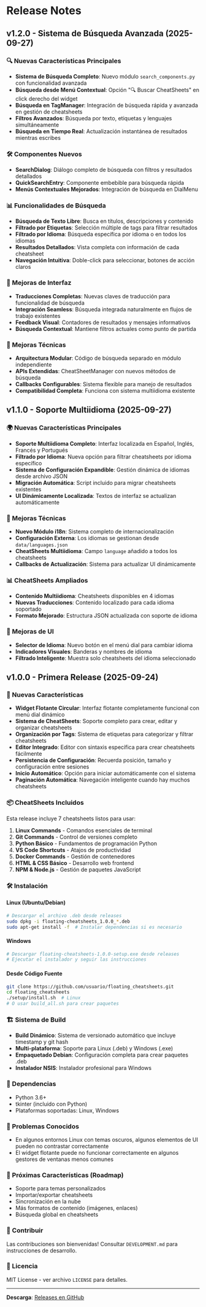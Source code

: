 # Release Notes

## v1.2.0 - Sistema de Búsqueda Avanzada (2025-09-27)

### 🔍 Nuevas Características Principales

- **Sistema de Búsqueda Completo**: Nuevo módulo `search_components.py` con funcionalidad avanzada
- **Búsqueda desde Menú Contextual**: Opción "🔍 Buscar CheatSheets" en click derecho del widget
- **Búsqueda en TagManager**: Integración de búsqueda rápida y avanzada en gestión de cheatsheets
- **Filtros Avanzados**: Búsqueda por texto, etiquetas y lenguajes simultáneamente
- **Búsqueda en Tiempo Real**: Actualización instantánea de resultados mientras escribes

### 🛠️ Componentes Nuevos

- **SearchDialog**: Diálogo completo de búsqueda con filtros y resultados detallados
- **QuickSearchEntry**: Componente embebible para búsqueda rápida
- **Menús Contextuales Mejorados**: Integración de búsqueda en DialMenu

### 📊 Funcionalidades de Búsqueda

- **Búsqueda de Texto Libre**: Busca en títulos, descripciones y contenido
- **Filtrado por Etiquetas**: Selección múltiple de tags para filtrar resultados  
- **Filtrado por Idioma**: Búsqueda específica por idioma o en todos los idiomas
- **Resultados Detallados**: Vista completa con información de cada cheatsheet
- **Navegación Intuitiva**: Doble-click para seleccionar, botones de acción claros

### 🎨 Mejoras de Interfaz

- **Traducciones Completas**: Nuevas claves de traducción para funcionalidad de búsqueda
- **Integración Seamless**: Búsqueda integrada naturalmente en flujos de trabajo existentes
- **Feedback Visual**: Contadores de resultados y mensajes informativos
- **Búsqueda Contextual**: Mantiene filtros actuales como punto de partida

### 🔧 Mejoras Técnicas

- **Arquitectura Modular**: Código de búsqueda separado en módulo independiente
- **APIs Extendidas**: CheatSheetManager con nuevos métodos de búsqueda
- **Callbacks Configurables**: Sistema flexible para manejo de resultados
- **Compatibilidad Completa**: Funciona con sistema multiidioma existente

## v1.1.0 - Soporte Multiidioma (2025-09-27)

### 🌍 Nuevas Características Principales

- **Soporte Multiidioma Completo**: Interfaz localizada en Español, Inglés, Francés y Portugués
- **Filtrado por Idioma**: Nueva opción para filtrar cheatsheets por idioma específico  
- **Sistema de Configuración Expandible**: Gestión dinámica de idiomas desde archivo JSON
- **Migración Automática**: Script incluido para migrar cheatsheets existentes
- **UI Dinámicamente Localizada**: Textos de interfaz se actualizan automáticamente

### 🔧 Mejoras Técnicas

- **Nuevo Módulo i18n**: Sistema completo de internacionalización
- **Configuración Externa**: Los idiomas se gestionan desde `data/languages.json`
- **CheatSheets Multiidioma**: Campo `language` añadido a todos los cheatsheets
- **Callbacks de Actualización**: Sistema para actualizar UI dinámicamente

### 📊 CheatSheets Ampliados

- **Contenido Multiidioma**: Cheatsheets disponibles en 4 idiomas
- **Nuevas Traducciones**: Contenido localizado para cada idioma soportado
- **Formato Mejorado**: Estructura JSON actualizada con soporte de idioma

### 🎨 Mejoras de UI

- **Selector de Idioma**: Nuevo botón en el menú dial para cambiar idioma
- **Indicadores Visuales**: Banderas y nombres de idioma
- **Filtrado Inteligente**: Muestra solo cheatsheets del idioma seleccionado

## v1.0.0 - Primera Release (2025-09-24)

### 🎉 Nuevas Características

- **Widget Flotante Circular**: Interfaz flotante completamente funcional con menú dial dinámico
- **Sistema de CheatSheets**: Soporte completo para crear, editar y organizar cheatsheets
- **Organización por Tags**: Sistema de etiquetas para categorizar y filtrar cheatsheets
- **Editor Integrado**: Editor con sintaxis específica para crear cheatsheets fácilmente
- **Persistencia de Configuración**: Recuerda posición, tamaño y configuración entre sesiones
- **Inicio Automático**: Opción para iniciar automáticamente con el sistema
- **Paginación Automática**: Navegación inteligente cuando hay muchos cheatsheets

### 📦 CheatSheets Incluidos

Esta release incluye 7 cheatsheets listos para usar:

1. **Linux Commands** - Comandos esenciales de terminal
2. **Git Commands** - Control de versiones completo
3. **Python Básico** - Fundamentos de programación Python
4. **VS Code Shortcuts** - Atajos de productividad
5. **Docker Commands** - Gestión de contenedores
6. **HTML & CSS Básico** - Desarrollo web frontend
7. **NPM & Node.js** - Gestión de paquetes JavaScript

### 🛠️ Instalación

#### Linux (Ubuntu/Debian)
```bash
# Descargar el archivo .deb desde releases
sudo dpkg -i floating-cheatsheets_1.0.0_*.deb
sudo apt-get install -f  # Instalar dependencias si es necesario
```

#### Windows
```bash
# Descargar floating-cheatsheets-1.0.0-setup.exe desde releases
# Ejecutar el instalador y seguir las instrucciones
```

#### Desde Código Fuente
```bash
git clone https://github.com/usuario/floating_cheatsheets.git
cd floating_cheatsheets
./setup/install.sh  # Linux
# O usar build_all.sh para crear paquetes
```

### 🏗️ Sistema de Build

- **Build Dinámico**: Sistema de versionado automático que incluye timestamp y git hash
- **Multi-plataforma**: Soporte para Linux (.deb) y Windows (.exe)
- **Empaquetado Debian**: Configuración completa para crear paquetes .deb
- **Instalador NSIS**: Instalador profesional para Windows

### 🔧 Dependencias

- Python 3.6+
- tkinter (incluido con Python)
- Plataformas soportadas: Linux, Windows

### 🐛 Problemas Conocidos

- En algunos entornos Linux con temas oscuros, algunos elementos de UI pueden no contrastar correctamente
- El widget flotante puede no funcionar correctamente en algunos gestores de ventanas menos comunes

### 🚀 Próximas Características (Roadmap)

- Soporte para temas personalizados
- Importar/exportar cheatsheets
- Sincronización en la nube
- Más formatos de contenido (imágenes, enlaces)
- Búsqueda global en cheatsheets

### 🤝 Contribuir

Las contribuciones son bienvenidas! Consultar `DEVELOPMENT.md` para instrucciones de desarrollo.

### 📄 Licencia

MIT License - ver archivo `LICENSE` para detalles.

---

**Descarga**: [Releases en GitHub](https://github.com/usuario/floating_cheatsheets/releases/v1.0.0)
